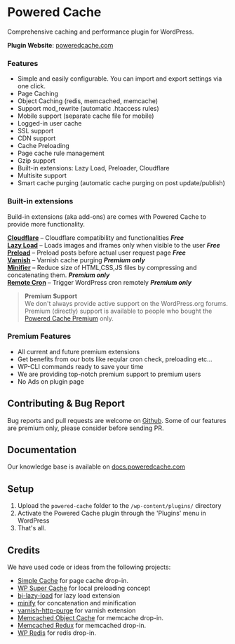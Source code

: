 Powered Cache
=============

Comprehensive caching and performance plugin for WordPress.

__Plugin Website__: [poweredcache.com](https://poweredcache.com)  

### Features

- Simple and easily configurable. You can import and export settings via one click.
- Page Caching
- Object Caching (redis, memcached, memcache)
- Support mod_rewrite (automatic .htaccess rules)
- Mobile support (separate cache file for mobile)
- Logged-in user cache
- SSL support
- CDN support
- Cache Preloading
- Page cache rule management
- Gzip support
- Built-in extensions: Lazy Load, Preloader, Cloudflare
- Multisite support
- Smart cache purging (automatic cache purging on post update/publish)

### Built-in extensions

Build-in extensions (aka add-ons) are comes with Powered Cache to provide more functionality.

[__Cloudflare__](https://poweredcache.com/extensions/cloudflare) – Cloudflare compatibility and functionalities ***Free***  
[__Lazy Load__](https://poweredcache.com/extensions/lazy-load/) – Loads images and iframes only when visible to the user ***Free***  
[__Preload__](https://poweredcache.com/extensions/preload/) – Preload posts before actual user request page  ***Free***  
[__Varnish__](https://poweredcache.com/extensions/varnish/) – Varnish cache purging ***Premium only***  
[__Minifier__](https://poweredcache.com/extensions/minifier/) – Reduce size of HTML,CSS,JS files by compressing and concatenating them. ***Premium only***  
[__Remote Cron__](https://poweredcache.com/extensions/remote-cron/) – Trigger WordPress cron remotely ***Premium only***  


> <strong>Premium Support</strong><br>
> We don't always provide active support on the WordPress.org forums. Premium (directly) support is available to people who bought the [Powered Cache Premium](https://poweredcache.com/) only.


### Premium Features   
- All current and future premium extensions
- Get benefits from our bots like reqular cron check, preloading etc...
- WP-CLI commands ready to save your time
- We are providing top-notch premium support to premium users
- No Ads on plugin page


## Contributing & Bug Report  
Bug reports and pull requests are welcome on [Github](https://github.com/skopco/powered-cache). Some of our features are premium only, please consider before sending PR.

## Documentation  
Our knowledge base is available on [docs.poweredcache.com](http://docs.poweredcache.com/)


## Setup  
1. Upload the `powered-cache` folder to the `/wp-content/plugins/` directory
2. Activate the Powered Cache plugin through the 'Plugins' menu in WordPress
3. That's all. 

## Credits

We have used code or ideas from the following projects:

* [Simple Cache](https://github.com/tlovett1/simple-cache) for page cache drop-in.
* [WP Super Cache](https://github.com/Automattic/wp-super-cache) for local preloading concept
* [bj-lazy-load](https://github.com/Angrycreative/bj-lazy-load) for lazy load extension
* [minify](https://github.com/mrclay/minify) for concatenation and minification
* [varnish-http-purge](https://github.com/Ipstenu/varnish-http-purge) for varnish extension
* [Memcached Object Cache](https://wordpress.org/plugins/memcached/) for memcache drop-in.
* [Memcached Redux](https://wordpress.org/plugins/memcached-redux/) for memcached drop-in.
* [WP Redis](https://wordpress.org/plugins/wp-redis/) for redis drop-in.

